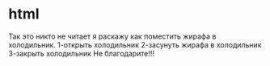 # html
Так это никто не читает я раскажу как поместить жирафа в холодильник.
1-открыть холодильник
2-засунуть жирафа в холодильник
3-закрыть холодильник
Не благодарите!!!
